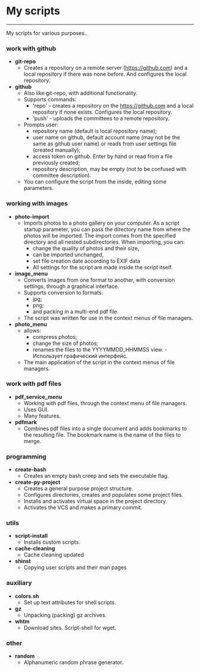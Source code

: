 # My scripts

---

My scripts for various purposes..

### work with github

 -  **git-repo**
    -  Creates a repository on a remote server (https://github.com) and a local repository if there was none before. And configures the local repository.
 -  **github**
    -  Also like git-repo, with additional functionality.
    - Supports commands:
      -  'repo' - creates a repository on the https://github.com and a local repository if none exists. Configures the local repository.
      -  'push' - uploads the committees to a remote repository.
   	- Prompts user:
      -  repository name (default is local repository name);
      -  user name on github, default account name (may not be the same as github user name) or reads from user settings file (created manually);
      -  access token on github. Enter by hand or read from a file previously created;
      -  repository description, may be empty (not to be confused with committee description).
    -  You can configure the script from the inside, editing some parameters.

### working with images

 -  **photo-import**
    -  Imports photos to a photo gallery on your computer. As a script startup parameter, you can pass the directory name from where the photos will be imported. The import comes from the specified directory and all nested subdirectories. When importing, you can:
       - change the quality of photos and their size,
       - can be imported unchanged,
       - set file creation date according to EXIF data
       - All settings for the script are made inside the script itself.
 -  **image_menu**
    -  Converts images from one format to another, with conversion settings, through a graphical interface.
    -  Supports conversion to formats:
       -  jpg;
       -  png;
       -  and packing in a multi-end pdf file.
    -  The script was written for use in the context menus of file managers.
 -  **photo_menu**
    -  allows:
       - compress photos;
       - change the size of photos;
       - renames the files to the YYYYMMDD_HHMMSS view.    -  Использует графический интерфейс.
    -  The main application of the script in the context menus of file managers.

### work with pdf files

 -  **pdf_service_menu**
    -  Working with pdf files, through the context menu of file managers.
    -  Uses GUI.
    -  Many features.
 -  **pdfmark**
    -  Combines pdf files into a single document and adds bookmarks to the resulting file. The bookmark name is the name of the files to merge.
	
### programming

 -  **create-bash**
    -  Creates an empty bash creep and sets the executable flag.
 -  **create-py-project**
    - Creates a general purpose project structure.
    - Configures directories, creates and populates some project files.
    - Installs and activates virtual space in the project directory.
    - Activates the VCS and makes a primary commit.
### utils

 -  **script-install**
    -  Installs custom scripts.
 -  **cache-cleaning**
    -  Cache cleaning updated
 -  **shinst**
    -  Copying user scripts and their man pages

### auxiliary

 -  **colors.sh**
    -  Set up text attributes for shell scripts.
 -  **gz**
    -  Unpacking (packing) gz archives.
 -  **whtm**
    -  Download sites. Script-shell for wget.

### other

 -  **random**
    -  Alphanumeric random phrase generator.
